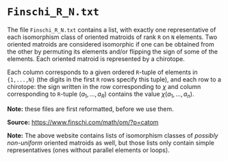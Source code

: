 # `Finschi_R_N.txt`

The file `Finschi_R_N.txt` contains a list, with exactly one representative of each isomorphism class of oriented matroids of rank `R` on `N` elements. Two oriented matroids are considered isomorphic if one can be obtained from the other by permuting its elements and/or flipping the sign of some of the elements. Each oriented matroid is represented by a chirotope.

Each column corresponds to a given ordered `R`-tuple of elements in `{1,...,N}` (the digits in the first `R` rows specify this tuple), and each row to a chirotope: the sign written in the row corresponding to $\chi$ and column corresponding to `R`-tuple $(a_1,\ldots,a_R)$ contains the value $\chi(a_1,\ldots,a_n)$.

**Note:** these files are first reformatted, before we use them.

**Source:** https://www.finschi.com/math/om/?p=catom

**Note:** The above website contains lists of isomorphism classes of _possibly non-uniform_ oriented matroids as well, but those lists only contain simple representatives (ones without parallel elements or loops).
